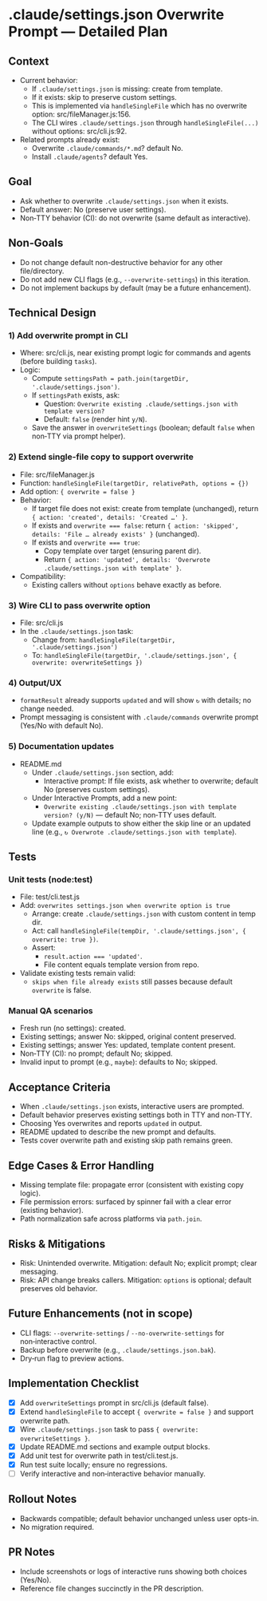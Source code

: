 # .claude/settings.json Overwrite Prompt — Detailed Plan

## Context
- Current behavior:
  - If `.claude/settings.json` is missing: create from template.
  - If it exists: skip to preserve custom settings.
  - This is implemented via `handleSingleFile` which has no overwrite option: src/fileManager.js:156.
  - The CLI wires `.claude/settings.json` through `handleSingleFile(...)` without options: src/cli.js:92.
- Related prompts already exist:
  - Overwrite `.claude/commands/*.md`? default No.
  - Install `.claude/agents`? default Yes.

## Goal
- Ask whether to overwrite `.claude/settings.json` when it exists.
- Default answer: No (preserve user settings).
- Non‑TTY behavior (CI): do not overwrite (same default as interactive).

## Non‑Goals
- Do not change default non-destructive behavior for any other file/directory.
- Do not add new CLI flags (e.g., `--overwrite-settings`) in this iteration.
- Do not implement backups by default (may be a future enhancement).

## Technical Design

### 1) Add overwrite prompt in CLI
- Where: src/cli.js, near existing prompt logic for commands and agents (before building `tasks`).
- Logic:
  - Compute `settingsPath = path.join(targetDir, '.claude/settings.json')`.
  - If `settingsPath` exists, ask:
    - Question: `Overwrite existing .claude/settings.json with template version?`
    - Default: `false` (render hint `y/N`).
  - Save the answer in `overwriteSettings` (boolean; default `false` when non‑TTY via prompt helper).

### 2) Extend single-file copy to support overwrite
- File: src/fileManager.js
- Function: `handleSingleFile(targetDir, relativePath, options = {})`
- Add option: `{ overwrite = false }`
- Behavior:
  - If target file does not exist: create from template (unchanged), return `{ action: 'created', details: 'Created …' }`.
  - If exists and `overwrite === false`: return `{ action: 'skipped', details: 'File … already exists' }` (unchanged).
  - If exists and `overwrite === true`:
    - Copy template over target (ensuring parent dir).
    - Return `{ action: 'updated', details: 'Overwrote .claude/settings.json with template' }`.
- Compatibility:
  - Existing callers without `options` behave exactly as before.

### 3) Wire CLI to pass overwrite option
- File: src/cli.js
- In the `.claude/settings.json` task:
  - Change from: `handleSingleFile(targetDir, '.claude/settings.json')`
  - To: `handleSingleFile(targetDir, '.claude/settings.json', { overwrite: overwriteSettings })`

### 4) Output/UX
- `formatResult` already supports `updated` and will show `↻` with details; no change needed.
- Prompt messaging is consistent with `.claude/commands` overwrite prompt (Yes/No with default No).

### 5) Documentation updates
- README.md
  - Under `.claude/settings.json` section, add:
    - Interactive prompt: If file exists, ask whether to overwrite; default No (preserves custom settings).
  - Under Interactive Prompts, add a new point:
    - `Overwrite existing .claude/settings.json with template version? (y/N)` — default No; non‑TTY uses default.
  - Update example outputs to show either the skip line or an updated line (e.g., `↻ Overwrote .claude/settings.json with template`).

## Tests

### Unit tests (node:test)
- File: test/cli.test.js
- Add: `overwrites settings.json when overwrite option is true`
  - Arrange: create `.claude/settings.json` with custom content in temp dir.
  - Act: call `handleSingleFile(tempDir, '.claude/settings.json', { overwrite: true })`.
  - Assert:
    - `result.action === 'updated'`.
    - File content equals template version from repo.
- Validate existing tests remain valid:
  - `skips when file already exists` still passes because default `overwrite` is false.

### Manual QA scenarios
- Fresh run (no settings): created.
- Existing settings; answer No: skipped, original content preserved.
- Existing settings; answer Yes: updated, template content present.
- Non‑TTY (CI): no prompt; default No; skipped.
- Invalid input to prompt (e.g., `maybe`): defaults to No; skipped.

## Acceptance Criteria
- When `.claude/settings.json` exists, interactive users are prompted.
- Default behavior preserves existing settings both in TTY and non‑TTY.
- Choosing Yes overwrites and reports `updated` in output.
- README updated to describe the new prompt and defaults.
- Tests cover overwrite path and existing skip path remains green.

## Edge Cases & Error Handling
- Missing template file: propagate error (consistent with existing copy logic).
- File permission errors: surfaced by spinner fail with a clear error (existing behavior).
- Path normalization safe across platforms via `path.join`.

## Risks & Mitigations
- Risk: Unintended overwrite. Mitigation: default No; explicit prompt; clear messaging.
- Risk: API change breaks callers. Mitigation: `options` is optional; default preserves old behavior.

## Future Enhancements (not in scope)
- CLI flags: `--overwrite-settings` / `--no-overwrite-settings` for non‑interactive control.
- Backup before overwrite (e.g., `.claude/settings.json.bak`).
- Dry‑run flag to preview actions.

## Implementation Checklist
- [X] Add `overwriteSettings` prompt in src/cli.js (default false).
- [X] Extend `handleSingleFile` to accept `{ overwrite = false }` and support overwrite path.
- [X] Wire `.claude/settings.json` task to pass `{ overwrite: overwriteSettings }`.
- [X] Update README.md sections and example output blocks.
- [X] Add unit test for overwrite path in test/cli.test.js.
- [X] Run test suite locally; ensure no regressions.
- [ ] Verify interactive and non‑interactive behavior manually.

## Rollout Notes
- Backwards compatible; default behavior unchanged unless user opts-in.
- No migration required.

## PR Notes
- Include screenshots or logs of interactive runs showing both choices (Yes/No).
- Reference file changes succinctly in the PR description.

